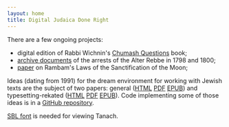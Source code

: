 ```yaml
---
layout: home
title: Digital Judaica Done Right
---
```


There are a few ongoing projects:
- digital edition of Rabbi Wichnin's [Chumash Questions](https://www.chumashquestions.org/) book;
- [archive documents](https://www.alter-rebbe.org) of the arrests of the Alter Rebbe in 1798 and 1800;   
- [paper](https://www.jewish-calendar.org/) on Rambam's Laws of the Sanctification of the Moon;

Ideas (dating from 1991) for the dream environment for working with Jewish texts are the
subject of two papers: general ([HTML](/judaica/html/index.html) [PDF](/judaica/pdf/judaica.pdf)
[EPUB](/judaica/epub/judaica.epub)) and typesetting-rekated ([HTML](/typesetting/html/index.html)
[PDF](/typesetting/pdf/judaica.pdf) [EPUB](/typesetting/epub/judaica.epub)).
Code implementing some of those ideas is in a [GitHub repository](https://github.com/digitaljudaica/store).

[SBL font](http://www.sbl-site.org/educational/BiblicalFonts_SBLHebrew.aspx) is
 needed for viewing Tanach.

